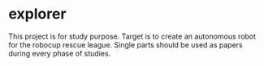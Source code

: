 # explorer
This project is for study purpose. 
Target is to create an autonomous robot for the robocup rescue league.
Single parts should be used as papers during every phase of studies.
